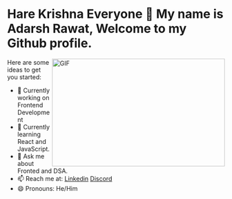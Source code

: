 <h1>Hare Krishna Everyone 🌼 My name is Adarsh Rawat, Welcome to my Github profile.</h1>
<!--
**AKACHI-4/AKACHI-4** is a ✨ _special_ ✨ repository because its `README.md` (this file) appears on your GitHub profile.
-->

<img align="right" alt="GIF" src="https://camo.githubusercontent.com/5ddf73ad3a205111cf8c686f687fc216c2946a75005718c8da5b837ad9de78c9/68747470733a2f2f7468756d62732e6766796361742e636f6d2f4576696c4e657874446576696c666973682d736d616c6c2e676966" width="400px" height="250" />

Here are some ideas to get you started:

- 🔭 Currently working on Frontend Development
- 🌱 Currently learning React and JavaScript.
- 💬 Ask me about Fronted and DSA. 
- 📫 Reach me at: [Linkedin](https://www.linkedin.com/in/adarsh8304/) [Discord](https://discord.gg/p3REu65s)
- 😄 Pronouns: He/Him
